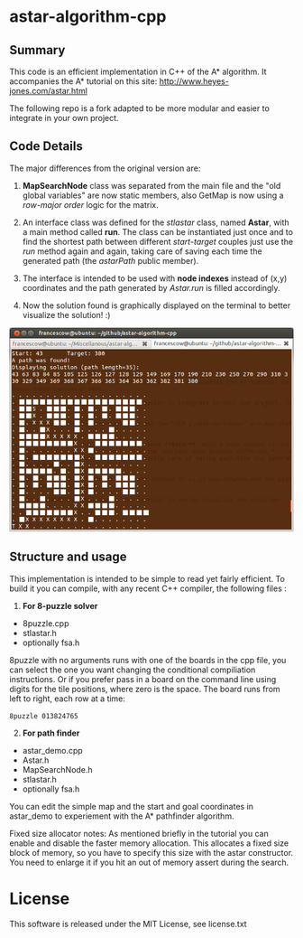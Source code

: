 astar-algorithm-cpp
===================

Summary
-------

This code is an efficient implementation in C++ of the A* algorithm. It accompanies the A* tutorial on this site: http://www.heyes-jones.com/astar.html

The following repo is a fork adapted to be more modular and easier to integrate in your own project.


Code Details
------------

The major differences from the original version are:

1. **MapSearchNode** class was separated from the main file and the "old global variables" are now static members, also GetMap is now using a *row-major order* logic for the matrix.

2. An interface class was defined for the *stlastar* class, named **Astar**, with a main method called **run**. The class can be instantiated just once and to find the shortest path between different *start*-*target* couples just use the *run* method again and again, taking care of saving each time the generated path (the *astarPath* public member).

3. The interface is intended to be used with **node indexes** instead of (x,y) coordinates and the path generated by *Astar.run* is filled accordingly.

4. Now the solution found is graphically displayed on the terminal to better visualize the solution! :)

![printedSolution](img/astar_printSolution.png)


Structure and usage
-------------------

This implementation is intended to be simple to read yet fairly
efficient. To build it you can compile, with any recent C++ compiler,
the following files :

1. **For 8-puzzle solver**

* 8puzzle.cpp
* stlastar.h
* optionally fsa.h

8puzzle with no arguments runs with one of the boards in the cpp file, you can
select the one you want changing the conditional compiliation instructions. Or if you
prefer pass in a board on the command line using digits for the tile positions, where
zero is the space. The board runs from left to right, each row at a time:
	
    8puzzle 013824765

2. **For path finder**

* astar_demo.cpp
* Astar.h
* MapSearchNode.h
* stlastar.h
* optionally fsa.h

You can edit the simple map and the start and goal coordinates in astar_demo to experiement with the A* pathfinder algorithm.

Fixed size allocator notes: As mentioned briefly in the tutorial you can enable and disable the
faster memory allocation. This allocates a fixed size block of memory, so you have to specify this size
with the astar constructor. You need to enlarge it if you hit an out of memory assert during the
search.


License
=======

This software is released under the MIT License, see license.txt
